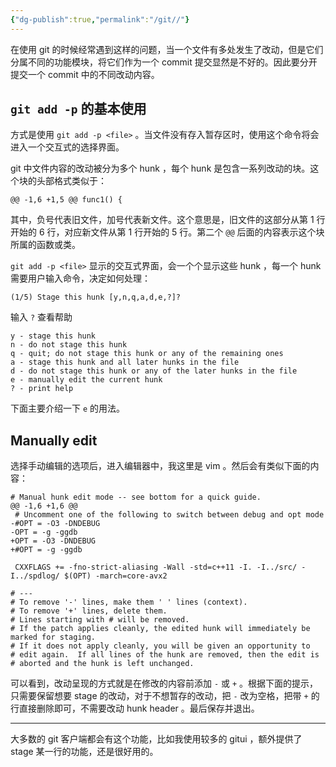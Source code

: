 ```yaml
---
{"dg-publish":true,"permalink":"/git//"}
---
```



在使用 git 的时候经常遇到这样的问题，当一个文件有多处发生了改动，但是它们分属不同的功能模块，将它们作为一个 commit 提交显然是不好的。因此要分开提交一个 commit 中的不同改动内容。

## `git add -p` 的基本使用

方式是使用 `git add -p <file>` 。当文件没有存入暂存区时，使用这个命令将会进入一个交互式的选择界面。

git 中文件内容的改动被分为多个 hunk ，每个 hunk 是包含一系列改动的块。这个块的头部格式类似于：

```
@@ -1,6 +1,5 @@ func1() {
```

其中，负号代表旧文件，加号代表新文件。这个意思是，旧文件的这部分从第 1 行开始的 6 行，对应新文件从第 1 行开始的 5 行。第二个 `@@` 后面的内容表示这个块所属的函数或类。

`git add -p <file>` 显示的交互式界面，会一个个显示这些 hunk ，每一个 hunk 需要用户输入命令，决定如何处理：

```
(1/5) Stage this hunk [y,n,q,a,d,e,?]?
```

输入 `?` 查看帮助

```
y - stage this hunk
n - do not stage this hunk
q - quit; do not stage this hunk or any of the remaining ones
a - stage this hunk and all later hunks in the file
d - do not stage this hunk or any of the later hunks in the file
e - manually edit the current hunk
? - print help
```

下面主要介绍一下 `e` 的用法。

## Manually edit

选择手动编辑的选项后，进入编辑器中，我这里是 vim 。然后会有类似下面的内容：

```
# Manual hunk edit mode -- see bottom for a quick guide.
@@ -1,6 +1,6 @@
 # Uncomment one of the following to switch between debug and opt mode
-#OPT = -O3 -DNDEBUG
-OPT = -g -ggdb
+OPT = -O3 -DNDEBUG
+#OPT = -g -ggdb
 
 CXXFLAGS += -fno-strict-aliasing -Wall -std=c++11 -I. -I../src/ -I../spdlog/ $(OPT) -march=core-avx2
 
# ---
# To remove '-' lines, make them ' ' lines (context).
# To remove '+' lines, delete them.
# Lines starting with # will be removed.
# If the patch applies cleanly, the edited hunk will immediately be marked for staging.
# If it does not apply cleanly, you will be given an opportunity to
# edit again.  If all lines of the hunk are removed, then the edit is
# aborted and the hunk is left unchanged.
```

可以看到，改动呈现的方式就是在修改的内容前添加 `-` 或 `+` 。根据下面的提示，只需要保留想要 stage 的改动，对于不想暂存的改动，把 `-` 改为空格，把带 `+` 的行直接删除即可，不需要改动 hunk header 。最后保存并退出。

---

大多数的 git 客户端都会有这个功能，比如我使用较多的 gitui ，额外提供了 stage 某一行的功能，还是很好用的。